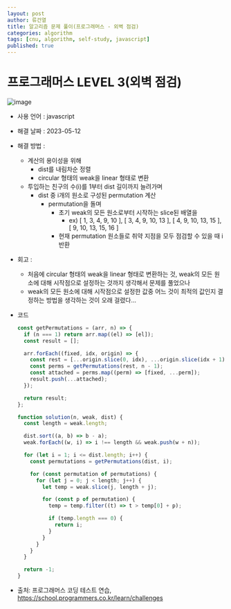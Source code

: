 ```yaml
---
layout: post
author: 류건열
title: 알고리즘 문제 풀이(프로그래머스 - 외벽 점검)
categories: algorithm
tags: [cnu, algorithm, self-study, javascript]
published: true
---
```


# 프로그래머스 LEVEL 3(외벽 점검)

![image](https://github.com/prgrms-web-devcourse/Team-JJINSA-HyperLink-FE/assets/34560965/b537c5a6-1d52-4970-ba31-7711a4426eab)

- 사용 언어 : javascript

- 해결 날짜 : 2023-05-12

- 해결 방법 :

  - 계산의 용이성을 위해
    - dist를 내림차순 정렬
    - circular 형태의 weak을 linear 형태로 변환
  - 투입하는 친구의 수(i)를 1부터 dist 길이까지 늘려가며
    - dist 중 i개의 원소로 구성된 permutation 계산
      - permutation을 돌며
        - 초기 weak의 모든 원소로부터 시작하는 slice된 배열을
          - ex) [ 1, 3, 4, 9, 10 ], [ 3, 4, 9, 10, 13 ], [ 4, 9, 10, 13, 15 ], [ 9, 10, 13, 15, 16 ]
        - 현재 permutation 원소들로 취약 지점을 모두 점검할 수 있을 때 i 반환

- 회고 :

  - 처음에 circular 형태의 weak을 linear 형태로 변환하는 것, weak의 모든 원소에 대해 시작점으로 설정하는 것까지 생각해서 문제를 풀었으나
  - weak의 모든 원소에 대해 시작점으로 설정한 값중 어느 것이 최적의 값인지 결정하는 방법을 생각하는 것이 오래 걸렸다...

- 코드

  ```javascript
  const getPermutations = (arr, n) => {
    if (n === 1) return arr.map((el) => [el]);
    const result = [];

    arr.forEach((fixed, idx, origin) => {
      const rest = [...origin.slice(0, idx), ...origin.slice(idx + 1)];
      const perms = getPermutations(rest, n - 1);
      const attached = perms.map((perm) => [fixed, ...perm]);
      result.push(...attached);
    });

    return result;
  };

  function solution(n, weak, dist) {
    const length = weak.length;

    dist.sort((a, b) => b - a);
    weak.forEach((w, i) => i !== length && weak.push(w + n));

    for (let i = 1; i <= dist.length; i++) {
      const permutations = getPermutations(dist, i);

      for (const permutation of permutations) {
        for (let j = 0; j < length; j++) {
          let temp = weak.slice(j, length + j);

          for (const p of permutation) {
            temp = temp.filter((t) => t > temp[0] + p);

            if (temp.length === 0) {
              return i;
            }
          }
        }
      }
    }

    return -1;
  }
  ```

- 출처: 프로그래머스 코딩 테스트 연습, https://school.programmers.co.kr/learn/challenges
